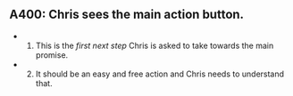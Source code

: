 ## A400: Chris sees the main action button.

- 1. This is the *first next step* Chris is asked to take towards the main promise.
- 2. It should be an easy and free action and Chris needs to understand that.
